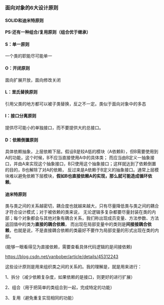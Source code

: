 ### 面向对象的6大设计原则

#### SOLID和迪米特原则

**PS:还有一种组合/复用原则（组合优于继承）**

#### S：单一原则
一个类的职能尽可能单一
#### O：开闭原则
面向扩展开放，面向修改关闭
#### L：里氏替换原则
引用父类的地方都可以被子类替换，反之不一定。类似于面向对象中的多态
#### I：接口分离原则
提供尽可能小的单独接口，而不要提供大的总接口。
#### D：依赖倒置原则
具体依赖抽象，上层依赖下层。假设B是较A低的模块（A依赖B），但B需要使用到A的功能，这个时候，B不应当直接使用A中的具体类；
而应当由B定义一抽象接口，并由A来实现这个抽象接口，B只使用这个抽象接口；这样就达到了依赖倒置的目的，B也解除了对A的依赖，
反过来是A依赖于B定义的抽象接口。通常上层模块难以避免依赖下层模块，**假如B也直接依赖A的实现，那么就可能造成循环依赖**。
#### 迪米特原则
类与类之间的关系越密切，耦合度也就越来越大，只有尽量降低类与类之间的耦合才符合设计模式；对于被依赖的类来说，
无论逻辑多复杂都要尽量封装在类的内部；每个对象都会与其他对象有耦合关系，我们称出现成员变量、方法参数、方法返回值中的类为**直接的耦合依赖**，
而出现在局部变量中的类则是**间接接耦合依赖**，也就是说，不是直接耦合依赖的类最好不要作为局部变量的形式出现在类的内部。

(能够一眼看得见为直接依赖，需要查看具体代码逻辑的是间接依赖)

https://blog.csdn.net/yanbober/article/details/45312243

这些设计原则是用来组织类之间的关系的。我的理解是，就是用来进行：

1、拆分（减少依赖复杂度，如果依赖的是接口，则更好的进行扩展）

2、组合（用于把简单的类组合到一起，完成特定的功能）

3、复用（避免重复实现相同的功能）